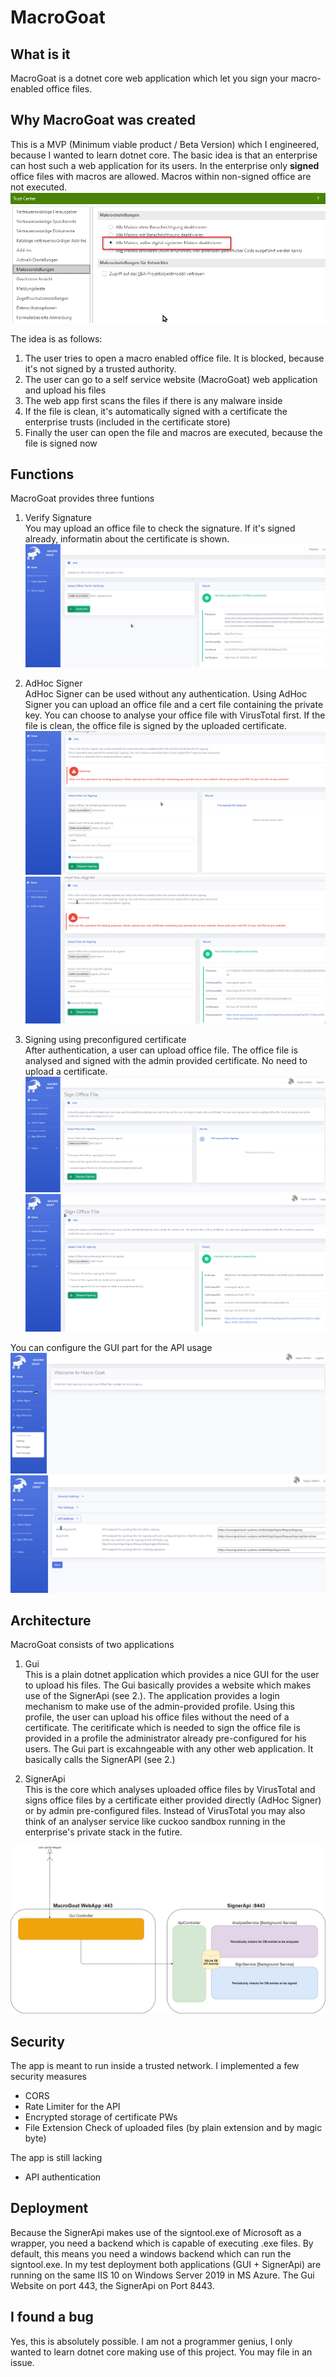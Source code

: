 # MacroGoat

## What is it
MacroGoat is a dotnet core web application which let you sign your macro-enabled office files. 

## Why MacroGoat was created
This is a MVP (Minimum viable product / Beta Version) which I engineered, because I wanted to learn dotnet core. The basic idea is that an enterprise can host such 
a web application for its users. In the enterprise only **signed** office files with macros are allowed. Macros within non-signed office are not executed. 
 ![Macro disabled office](/img/office_macro_only_signed_allowed.png)


The idea is as follows:
1. The user tries to open a macro enabled office file. It is blocked, because it's not signed by a trusted authority.
2. The user can go to a self service website (MacroGoat) web application and upload his files
3. The web app first scans the files if there is any malware inside
4. If the file is clean, it's automatically signed with a certificate the enterprise trusts (included in the certificate store)
5. Finally the user can open the file and macros are executed, because the file is signed now



## Functions
MacroGoat provides three funtions
1. Verify Signature  
You may upload an office file to check the signature. If it's signed already, informatin about the certificate is shown.
![Verify](/img/verify_demo.png)

2. AdHoc Signer  
AdHoc Signer can be used without any authentication. Using AdHoc Signer you can upload an office file and a cert file containing the private key.
You can choose to analyse your office file with VirusTotal first. If the file is clean, the office file is signed by the uploaded certificate. 
![AdHoc1](/img/adhoc_demo1.png)
![AdHoc2](/img/adhoc_demo2.png)

3. Signing using preconfigured certificate  
After authentication, a user can upload office file. The office file is analysed and signed with the admin provided certificate. No need to upload a certificate.
![Signing1](/img/signing1.png)
![Signing2](/img/signing2.png)


You can configure the GUI part for the API usage  
![Settings1](/img/settings1.png)  
![Settings2](/img/settings2.png)  


## Architecture
MacroGoat consists of two applications

1. Gui  
This is a plain dotnet application which provides a nice GUI for the user to upload his files. The Gui basically provides a website which makes use of the SignerApi (see 2.). The 
application provides a login mechanism to make use of the admin-provided profile. Using this profile, the user can upload his office files without the need of a certificate. The
ceritificate which is needed to sign the office file is provided in a profile the administrator already pre-configured for his users. The Gui part is excahngeable with any other 
web application. It basically calls the SignerAPI (see 2.)

2. SignerApi  
This is the core which analyses uploaded office files by VirusTotal and signs office files by a certificate either provided directly (AdHoc Signer) or by admin pre-configured files.
Instead of VirusTotal you may also think of an analyser service like cuckoo sandbox running in the enterprise's private stack in the futire.

![Architecture](/img/MacroGoat_Architecture.png)


## Security
The app is meant to run inside a trusted network. I implemented a few security measures
- CORS
- Rate Limiter for the API
- Encrypted storage of certificate PWs
- File Extension Check of uploaded files (by plain extension and by magic byte)

The app is still lacking
- API authentication


## Deployment
Because the SignerApi makes use of the signtool.exe of Microsoft as a wrapper, you need a backend which is capable of executing .exe files. By default, this means you need a 
windows backend which can run the signtool.exe. In my test deployment both applications (GUI + SignerApi) are running on the same IIS 10 on Windows Server 2019 in MS Azure. The 
Gui Website on port 443, the SignerApi on Port 8443.


## I found a bug
Yes, this is absolutely possible. I am not a programmer genius, I only wanted to learn dotnet core making use of this project. You may file in an issue.



